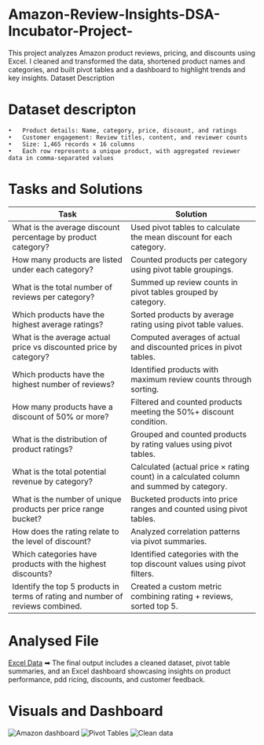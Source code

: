 # Amazon-Review-Insights-DSA-Incubator-Project-
This project analyzes Amazon product reviews, pricing, and discounts using Excel. I cleaned and transformed the data, shortened product names and categories, and built pivot tables and a dashboard to highlight trends and key insights.
Dataset Description

# Dataset descripton
	•	Product details: Name, category, price, discount, and ratings
	•	Customer engagement: Review titles, content, and reviewer counts
	•	Size: 1,465 records × 16 columns
	•	Each row represents a unique product, with aggregated reviewer data in comma-separated values

# Tasks and Solutions

| Task | Solution |
|-------|----------|
| What is the average discount percentage by product category? | Used pivot tables to calculate the mean discount for each category. |
| How many products are listed under each category? | Counted products per category using pivot table groupings. |
| What is the total number of reviews per category? | Summed up review counts in pivot tables grouped by category. |
| Which products have the highest average ratings? | Sorted products by average rating using pivot table values. |
| What is the average actual price vs discounted price by category? | Computed averages of actual and discounted prices in pivot tables. |
| Which products have the highest number of reviews? | Identified products with maximum review counts through sorting. |
| How many products have a discount of 50% or more? | Filtered and counted products meeting the 50%+ discount condition. |
| What is the distribution of product ratings? | Grouped and counted products by rating values using pivot tables. |
| What is the total potential revenue by category? | Calculated (actual price × rating count) in a calculated column and summed by category. |
| What is the number of unique products per price range bucket? | Bucketed products into price ranges and counted using pivot tables. |
| How does the rating relate to the level of discount? | Analyzed correlation patterns via pivot summaries. |
| Which categories have products with the highest discounts? | Identified categories with the top discount values using pivot filters. |
| Identify the top 5 products in terms of rating and number of reviews combined. | Created a custom metric combining rating + reviews, sorted top 5. |

# Analysed File
[Excel Data](https://docs.google.com/spreadsheets/d/1IRVKblLdvq9-Mafsnhv1wDYHiWPteLvB/edit?usp=drive_link&ouid=111955908001061304997&rtpof=true&sd=true)
➡ The final output includes a cleaned dataset, pivot table summaries, and an Excel dashboard showcasing insights on product performance, pdd ricing, discounts, and customer feedback.
# Visuals and Dashboard
![Amazon dashboard](https://github.com/user-attachments/assets/cc57057a-97e3-42e3-91b9-a368b71e87db)
![Pivot Tables](https://github.com/user-attachments/assets/d7806e7f-1efc-4462-b2de-13cdf1088f58)
![Clean data](https://github.com/user-attachments/assets/b434ba10-fdd5-41f6-b870-8f28ad05df63)


